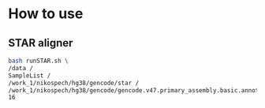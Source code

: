 # How to use

## STAR aligner

```bash
bash runSTAR.sh \
/data /
SampleList /
/work_1/nikospech/hg38/gencode/star /
/work_1/nikospech/hg38/gencode/gencode.v47.primary_assembly.basic.annotation.gtf /
16
```